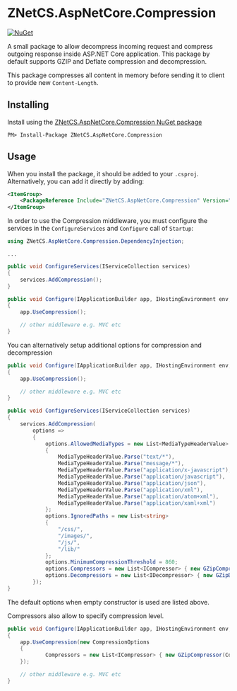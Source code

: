 # ZNetCS.AspNetCore.Compression

[![NuGet](https://img.shields.io/nuget/v/ZNetCS.AspNetCore.Compression.svg)](https://www.nuget.org/packages/ZNetCS.AspNetCore.Compression)

A small package to allow decompress incoming request and compress outgoing response inside ASP.NET Core application.
This package by default supports GZIP and Deflate compression and decompression.

This package compresses all content in memory before sending it to client to provide new `Content-Length`.


## Installing 

Install using the [ZNetCS.AspNetCore.Compression NuGet package](https://www.nuget.org/packages/ZNetCS.AspNetCore.Compression)

```
PM> Install-Package ZNetCS.AspNetCore.Compression
```

## Usage

When you install the package, it should be added to your `.csproj`. Alternatively, you can add it directly by adding:

```xml
<ItemGroup>
    <PackageReference Include="ZNetCS.AspNetCore.Compression" Version="2.0.2" />
</ItemGroup>
```

In order to use the Compression middleware, you must configure the services in the `ConfigureServices` and `Configure` call of `Startup`:

```csharp
using ZNetCS.AspNetCore.Compression.DependencyInjection;
```

```
...
```

```csharp
public void ConfigureServices(IServiceCollection services)
{
    services.AddCompression();
}

public void Configure(IApplicationBuilder app, IHostingEnvironment env, ILoggerFactory loggerFactory)
{
    app.UseCompression();

    // other middleware e.g. MVC etc
}
```

You can alternatively setup additional options for compression and decompression

```csharp
public void Configure(IApplicationBuilder app, IHostingEnvironment env, ILoggerFactory loggerFactory)
{
    app.UseCompression();

    // other middleware e.g. MVC etc  
}

public void ConfigureServices(IServiceCollection services)
{
    services.AddCompression(
        options =>
        {
            options.AllowedMediaTypes = new List<MediaTypeHeaderValue>
            {
                MediaTypeHeaderValue.Parse("text/*"),
                MediaTypeHeaderValue.Parse("message/*"),
                MediaTypeHeaderValue.Parse("application/x-javascript"),
                MediaTypeHeaderValue.Parse("application/javascript"),
                MediaTypeHeaderValue.Parse("application/json"),
                MediaTypeHeaderValue.Parse("application/xml"),
                MediaTypeHeaderValue.Parse("application/atom+xml"),
                MediaTypeHeaderValue.Parse("application/xaml+xml")
            };
            options.IgnoredPaths = new List<string>
            {
                "/css/",
                "/images/",
                "/js/",
                "/lib/"
            };
            options.MinimumCompressionThreshold = 860;
            options.Compressors = new List<ICompressor> { new GZipCompressor(), new DeflateCompressor() };
            options.Decompressors = new List<IDecompressor> { new GZipDecompressor(), new DeflateDecompressor() };
        });
}
```

The default options when empty constructor is used are listed above.

Compressors also allow to specify compression level.

```csharp
public void Configure(IApplicationBuilder app, IHostingEnvironment env, ILoggerFactory loggerFactory)
{
    app.UseCompression(new CompressionOptions 
    {
            Compressors = new List<ICompressor> { new GZipCompressor(CompressionLevel.Fastest), new DeflateCompressor(CompressionLevel.Fastest) }
    });

    // other middleware e.g. MVC etc  
}
```


